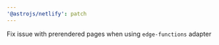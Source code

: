 ```yaml
---
'@astrojs/netlify': patch
---
```


Fix issue with prerendered pages when using `edge-functions` adapter
